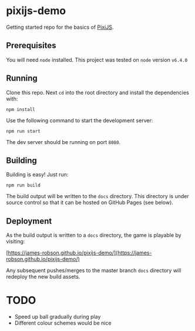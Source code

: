 # pixijs-demo

Getting started repo for the basics of [PixiJS](http://www.pixijs.com/).

## Prerequisites

You will need `node` installed. This project was tested on `node` version `v6.4.0`

## Running

Clone this repo. Next `cd` into the root directory and install the dependencies with:

```
npm install
```

Use the following command to start the development server:

```
npm run start
```

The dev server should be running on port `8080`.

## Building

Building is easy! Just run:

```
npm run build
```

The build output will be written to the `docs` directory. This directory is under source control so that it can be
hosted on GitHub Pages (see below).

## Deployment

As the build output is written to a `docs` directory, the game is playable by visiting:

[https://james-robson.github.io/pixijs-demo/](https://james-robson.github.io/pixijs-demo/)

Any subsequent pushes/merges to the master branch `docs` directory will redeploy the new build assets.

# TODO

* Speed up ball gradually during play
* Different colour schemes would be nice

